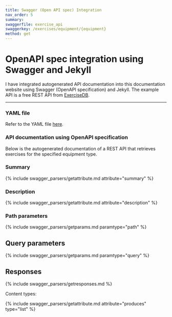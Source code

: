 ```yaml
---
title: Swagger (Open API spec) Integration
nav_order: 5
summary:
swaggerfile: exercise_api
swaggerkey: /exercises/equipment/{equipment}
method: get
---
```

# OpenAPI spec integration using Swagger and Jekyll

I have integrated autogenerated API documentation into this documentation website using Swagger (OpenAPI specification) and Jekyll.
The example API is a free REST API from [ExerciseDB](https://rapidapi.com/justin-WFnsXH_t6/api/exercisedb).

----------------------

### YAML file
Refer to the YAML file [here](https://github.com/DeeptiN1/portfolio/tree/main/_data/swagger/exercise_api.yaml).

### API documentation using OpenAPI specification
Below is the autogenerated documentation of a REST API that retrieves exercises for the specified equipment type.

### Summary 

{% include swagger_parsers/getattribute.md attribute="summary" %}

### Description

{% include swagger_parsers/getattribute.md attribute="description" %}

### Path parameters

{% include swagger_parsers/getparams.md paramtype="path" %}

## Query parameters

{% include swagger_parsers/getparams.md paramtype="query" %}

## Responses

{% include swagger_parsers/getresponses.md %}

Content types:

{% include swagger_parsers/getattribute.md attribute="produces" type="list" %}
